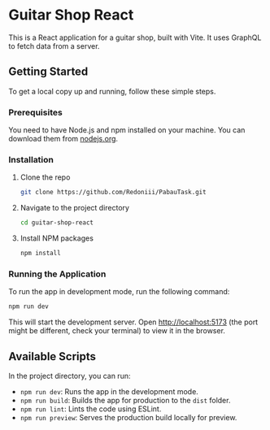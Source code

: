 # Guitar Shop React

This is a React application for a guitar shop, built with Vite. It uses GraphQL to fetch data from a server.

## Getting Started

To get a local copy up and running, follow these simple steps.

### Prerequisites

You need to have Node.js and npm installed on your machine. You can download them from [nodejs.org](https://nodejs.org/).

### Installation

1. Clone the repo
   ```sh
   git clone https://github.com/Redoniii/PabauTask.git
   ```
2. Navigate to the project directory
   ```sh
   cd guitar-shop-react
   ```
3. Install NPM packages
   ```sh
   npm install
   ```

### Running the Application

To run the app in development mode, run the following command:

```sh
npm run dev
```

This will start the development server. Open [http://localhost:5173](http://localhost:5173) (the port might be different, check your terminal) to view it in the browser.

## Available Scripts

In the project directory, you can run:

- `npm run dev`: Runs the app in the development mode.
- `npm run build`: Builds the app for production to the `dist` folder.
- `npm run lint`: Lints the code using ESLint.
- `npm run preview`: Serves the production build locally for preview.

